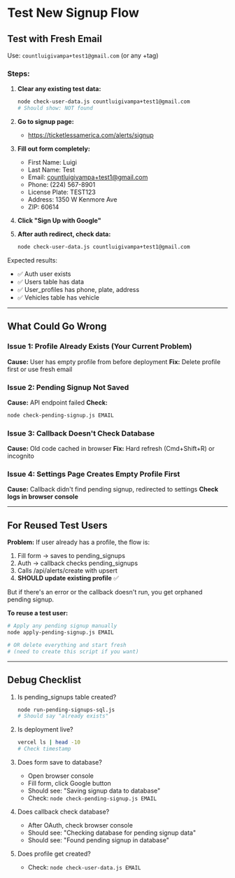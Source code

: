 # Test New Signup Flow

## Test with Fresh Email

Use: `countluigivampa+test1@gmail.com` (or any +tag)

### Steps:

1. **Clear any existing test data:**
   ```bash
   node check-user-data.js countluigivampa+test1@gmail.com
   # Should show: NOT found
   ```

2. **Go to signup page:**
   - https://ticketlessamerica.com/alerts/signup

3. **Fill out form completely:**
   - First Name: Luigi
   - Last Name: Test
   - Email: countluigivampa+test1@gmail.com
   - Phone: (224) 567-8901
   - License Plate: TEST123
   - Address: 1350 W Kenmore Ave
   - ZIP: 60614

4. **Click "Sign Up with Google"**

5. **After auth redirect, check data:**
   ```bash
   node check-user-data.js countluigivampa+test1@gmail.com
   ```

Expected results:
- ✅ Auth user exists
- ✅ Users table has data
- ✅ User_profiles has phone, plate, address
- ✅ Vehicles table has vehicle

---

## What Could Go Wrong

### Issue 1: Profile Already Exists (Your Current Problem)
**Cause:** User has empty profile from before deployment
**Fix:** Delete profile first or use fresh email

### Issue 2: Pending Signup Not Saved
**Cause:** API endpoint failed
**Check:**
```bash
node check-pending-signup.js EMAIL
```

### Issue 3: Callback Doesn't Check Database
**Cause:** Old code cached in browser
**Fix:** Hard refresh (Cmd+Shift+R) or incognito

### Issue 4: Settings Page Creates Empty Profile First
**Cause:** Callback didn't find pending signup, redirected to settings
**Check logs in browser console**

---

## For Reused Test Users

**Problem:** If user already has a profile, the flow is:
1. Fill form → saves to pending_signups
2. Auth → callback checks pending_signups
3. Calls /api/alerts/create with upsert
4. **SHOULD update existing profile** ✅

But if there's an error or the callback doesn't run, you get orphaned pending signup.

**To reuse a test user:**
```bash
# Apply any pending signup manually
node apply-pending-signup.js EMAIL

# OR delete everything and start fresh
# (need to create this script if you want)
```

---

## Debug Checklist

1. Is pending_signups table created?
   ```bash
   node run-pending-signups-sql.js
   # Should say "already exists"
   ```

2. Is deployment live?
   ```bash
   vercel ls | head -10
   # Check timestamp
   ```

3. Does form save to database?
   - Open browser console
   - Fill form, click Google button
   - Should see: "Saving signup data to database"
   - Check: `node check-pending-signup.js EMAIL`

4. Does callback check database?
   - After OAuth, check browser console
   - Should see: "Checking database for pending signup data"
   - Should see: "Found pending signup in database"

5. Does profile get created?
   - Check: `node check-user-data.js EMAIL`
